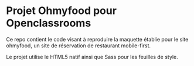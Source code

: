 # Projet Ohmyfood pour Openclassrooms

Ce repo contient le code visant à reproduire la maquette établie pour le site ohmyfood, un site de réservation de restaurant mobile-first.

Le projet utilise le HTML5 natif ainsi que Sass pour les feuilles de style. 
